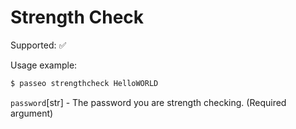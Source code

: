 # Strength Check

Supported: ✅

Usage example:

```bash
$ passeo strengthcheck HelloWORLD
```

`password`[str] - The password you are strength checking. (Required argument)
